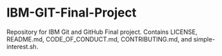 # IBM-GIT-Final-Project
Repository for IBM Git and GitHub Final project. Contains LICENSE, README.md, CODE_OF_CONDUCT.md, CONTRIBUTING.md, and simple-interest.sh.
